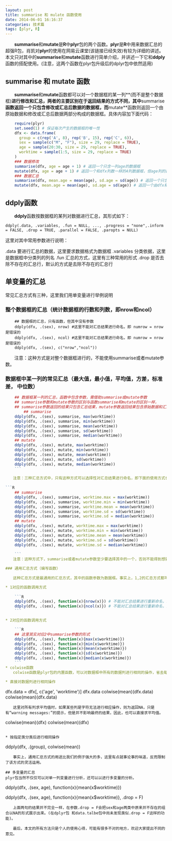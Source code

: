 ```yaml
---
layout: post
title: summarise 和 mulate 函数使用
date: 2014-06-01 16:16:37
categories: 技术篇
tags: [plyr, R]
---
```


　　**summarise**和**mutate**是**R**中**plyr**包的两个函数。**plyr**是**R**中用来数据汇总的超强R包，肖凯对**plyr**的使用在网易云课堂(该链接已经失效)有较为详细的讲述。本文只对其中的**summarise**和**mutate**函数进行简单介绍，并讲述一下它和**ddply**函数的搭配使用。(注意，这两个函数在plyr包升级后的dplyr包中依然适用)

## summarise 和 mutate 函数
　　**summarise**和**mutate**函数都可以对一个数据框的某一列**(而不是整个数据框)**进行修改和汇总，两者的主要区别在于返回结果的方式不同，其中**summarise**函数返回一个只包含修改或汇总后数据的数据框，而**mutate**函数则返回一个由原始数据和修改或汇总后数据两部分构成的数据框。具体内容加下面代码：<!--more-->

```R
	require(plyr)
	set.seed(1) # 保证每次产生的数据框的唯一性
	dfx <- data.frame(
	  group = c(rep('A', 8), rep('B', 15), rep('C', 6)),
	  sex = sample(c("M", "F"), size = 29, replace = TRUE),
	  age = sample(20:30, size = 29, replace = TRUE),
	  worktime = sample(1:5, size = 29, replace = TRUE)
	)
	### 数据修改
	summarise(dfx, age = age + 1) # 返回一个只含一列age的数据框
	mutate(dfx, age = age + 1) # 返回一个和dfx列数一样的4列数据框，但age列的数值已经修改
	### 数据汇总
	summarise(dfx, mean.age = mean(age), sd.age = sd(age)) # 返回一个只含汇总结果的2列数据框
	mutate(dfx, mean.age = mean(age), sd.age = sd(age)) # 返回一个由dfx和汇总结果组成的4列数据框
```

## ddply函数
　　**ddply**函数按数据框的某列对数据进行汇总，其形式如下：

```
ddply(.data, .variables, .fun = NULL, ..., .progress = "none",.inform = FALSE, .drop = TRUE, .parallel = FALSE, .paropts = NULL)
```
这里对其中常用参数进行说明：

.data 要进行汇总的数据，这里要求数据格式为数据框
.variables 分类依据，这里是数据框中分类列的列名
.fun 汇总的方式，这里有三种常用的形式
.drop 是否去除不存在的汇总行，默认的方式是去除不存在的汇总行
 
## 单变量的汇总
 
常见汇总方式有三种，这里我们用单变量进行举例说明

### 整个数据框的汇总（统计数据框的行数和列数，即nrow和ncol）
 	
```
	## 数据框的汇总，只有函数，但其中没有参数
	ddply(dfx, .(sex), nrow) #这里不能对汇总结果进行命名，即 numrow = nrow 是错误的
	ddply(dfx, .(sex), ncol) #这里不能对汇总结果进行命名，即 numrow = nrow 是错误的
	ddply(dfx, .(sex), c("nrow","ncol"))
```
　　注意：这种方式是对整个数据框进行的，不能使用summarise或者mutate参数。

### 数据框中某一列的常见汇总（最大值，最小值，平均值，方差，标准差， 中位数）
	
```R
	## 数据框某一列的汇总，函数中包含参数，需借助summarise或mutate参数
	## summarise参数和mutate参数的区别与函数summarise和mutate的区别一样，
	## summarise参数返回的结果只包含汇总结果，mutate参数返回结果包含原始数据和汇总数据
		## summarise
	ddply(dfx, .(sex), summarise, max(worktime))
	ddply(dfx, .(sex), summarise, min(worktime))
	ddply(dfx, .(sex), summarise, mean(worktime))
	ddply(dfx, .(sex), summarise, sd(worktime))
	ddply(dfx, .(sex), summarise, median(worktime))
	## mutate
	ddply(dfx, .(sex), mutate, max(worktime))
	ddply(dfx, .(sex), mutate, min(worktime))
	ddply(dfx, .(sex), mutate, mean(worktime))
	ddply(dfx, .(sex), mutate, sd(worktime))
	ddply(dfx, .(sex), mutate, median(worktime))
	```

　　注意：三种汇总方式中，只有这种方式可以选择性对汇总结果进行命名，即下面的使用方式也是对的。
	
```R
	## summarise
	ddply(dfx, .(sex), summarise, worktime.max = max(worktime))
	ddply(dfx, .(sex), summarise, worktime.min = min(worktime))
	ddply(dfx, .(sex), summarise, worktime.mean = mean(worktime))
	ddply(dfx, .(sex), summarise, worktime.sd = sd(worktime))
	ddply(dfx, .(sex), summarise, worktime.sd = median(worktime))
	## mutate
	ddply(dfx, .(sex), mutate, worktime.max = max(worktime))
	ddply(dfx, .(sex), mutate, worktime.min = min(worktime))
	ddply(dfx, .(sex), mutate, worktime.mean = mean(worktime))
	ddply(dfx, .(sex), mutate, worktime.sd = sd(worktime))
	ddply(dfx, .(sex), mutate, worktime.sd = median(worktime))
	
	```
　　注意：这种方式下，summarise或者mutate参数至少要选择其中的一个，否则不能得到想要的结果

### 通用汇总方式（编写函数）
	
　　这种汇总方式是最通用的汇总方式，其中的函数参数为数据框。事实上，1,2的汇总方式都可以通过3的汇总方式调用函数实现。

* 1对应的函数调用方式
	
	```R
	ddply(dfx, .(sex), function(x){nrow(x)}) # 不能对汇总结果进行重新命名，即numrow = nrow(x)是错误的
	ddply(dfx, .(sex), function(x){ncol(x)}) # 不能对汇总结果进行重新命名，即numcol = ncol(x)是错误的
	```

* 2对应的函数调用方式

	```R
	## 这里其实对应2中summarise参数的形式
	ddply(dfx, .(sex), function(x){max(x$worktime)})
	ddply(dfx, .(sex), function(x){min(x$worktime)})
	ddply(dfx, .(sex), function(x){mean(x$worktime)})
	ddply(dfx, .(sex), function(x){sd(x$worktime)})
	ddply(dfx, .(sex), function(x){median(x$worktime)})
	```
* colwise函数
　　colwise函数是plyr包的内置函数，可以对数据框中所有的数据列进行相同的操作，省去每一例的大量重复操作。(类似的功能在dplyr包中可以通过summarise_each或mutate_each来实现)

* 直接对数据列进行相同操作

```
dfx.data = dfx[, c('age', 'worktime')]
dfx.data
colwise(mean)(dfx.data)
colwise(mean)(dfx.data)
```
　　这里对所有列求平均值时，如果某些列是字符无法进行相应操作，则为返回NA，只是有“warning messages:”的提示，但是并不影响最终的结果，因此，也可以直接求平均值。

```
colwise(mean)(dfx)
colwise(mean)(dfx)
```

* 按指定类分类后进行相同操作

```
ddply(dfx, .(group), colwise(mean))
```
　　事实上，通用汇总方式的用途比我们的例子强大的多，这里有点就事论事的味道，反而限制了该方式的灵活运用。

## 多变量的汇总
plyr包当然不仅仅可以对单一列变量进行分析，还可以以进行多变量的分析。

```
ddply(dfx, .(sex, age), function(x){mean(x$worktime)})

ddply(dfx, .(sex, age), function(x){mean(x$worktime)}, .drop = F)
```
　　上面两句的结果并不完全一样，在参数.drop = F会把sex和age两类中原来并不存在的组合以NA的形式展示出来。(在dplyr包 和data.talbe包中尚未发现类似.drop = F这样的功能)。

　　最后，本文的所有方法只是个人的使用心得，可能有很多不对的地方，欢迎大家提出不同的意见。